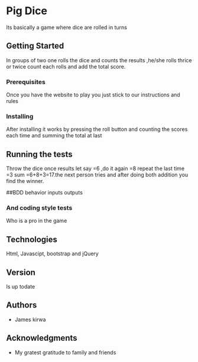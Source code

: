 # Pig Dice

Its basically a game where dice are rolled in turns

## Getting Started

In groups of two one rolls the dice and counts the results ,he/she rolls thrice or twice count each rolls
and add the total score.

### Prerequisites
Once you have the website to play you just stick to our instructions and rules

### Installing
After installing it works by pressing the roll button and counting the scores
each time and summing the total at last

## Running the tests

Throw the dice once results let say =6 ,do it again =8 repeat the last time =3
sum =6+8+3=17.the next person tries and after doing both addition you find the winner.

##BDD
 behavior            inputs                 outputs

### And coding style tests
Who is a pro in the game



## Technologies

 Html, Javascipt, bootstrap and jQuery


## Version

Is up todate

## Authors

* James kirwa

## Acknowledgments

* My gratest gratitude to family and friends
